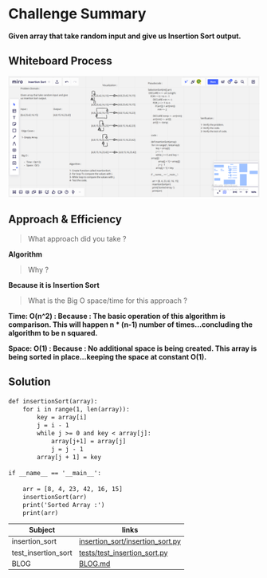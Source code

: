 # Challenge Summary

**Given array that take random input and give us Insertion Sort output.**

## Whiteboard Process

![Whiteboard Process](asset/insertion_sort.png)

## Approach & Efficiency

> What approach did you take ? 

**Algorithm**

> Why ? 

**Because it is Insertion Sort**

> What is the Big O space/time for this approach ?

**Time: O(n^2) : Because : The basic operation of this algorithm is comparison. This will happen n * (n-1) number of times…concluding the algorithm to be n squared.**

**Space: O(1) : Because : No additional space is being created. This array is being sorted in place…keeping the space at constant O(1).**


## Solution

    def insertionSort(array):
        for i in range(1, len(array)):
            key = array[i]
            j = i - 1
            while j >= 0 and key < array[j]:
                array[j+1] = array[j]
                j = j - 1 
            array[j + 1] = key

    if __name__ == '__main__':
        
        arr = [8, 4, 23, 42, 16, 15]
        insertionSort(arr)
        print('Sorted Array :')
        print(arr)

| Subject     | links |
| ----------- | ----------- |
| insertion_sort | [insertion_sort/insertion_sort.py](insertion_sort/insertion_sort.py) |
| test_insertion_sort | [tests/test_insertion_sort.py](tests/test_insertion_sort.py) |
| BLOG | [BLOG.md](BLOG.md) |